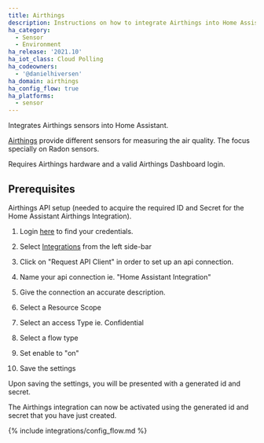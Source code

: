 ```yaml
---
title: Airthings
description: Instructions on how to integrate Airthings into Home Assistant.
ha_category:
  - Sensor
  - Environment
ha_release: '2021.10'
ha_iot_class: Cloud Polling
ha_codeowners:
  - '@danielhiversen'
ha_domain: airthings
ha_config_flow: true
ha_platforms:
  - sensor
---
```


Integrates Airthings sensors into Home Assistant.

[Airthings](https://www.airthings.com/) provide different sensors for measuring the air quality. The focus specially on Radon sensors.

Requires Airthings hardware and a valid Airthings Dashboard login.

## Prerequisites

Airthings API setup (needed to acquire the required ID and Secret for the Home Assistant Airthings Integration).

1. Login [here](https://dashboard.airthings.com/integrations/api-integration) to find your credentials.

2. Select [Integrations](https://dashboard.airthings.com/integrations/api-integration) from the left side-bar

3. Click on "Request API Client" in order to set up an api connection.

4. Name your api connection ie. "Home Assistant Integration"

5. Give the connection an accurate description.

6. Select a Resource Scope

7. Select an access Type ie. Confidential

8. Select a flow type

9. Set enable to "on"

10. Save the settings

Upon saving the settings, you will be presented with a generated id and secret.

The Airthings integration can now be activated using the generated id and secret that you have just created.

{% include integrations/config_flow.md %}